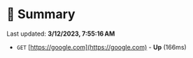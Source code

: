 # 📖 Summary
Last updated: **3/12/2023, 7:55:16 AM**

- `GET` [https://google.com](https://google.com) - **Up** (166ms)
